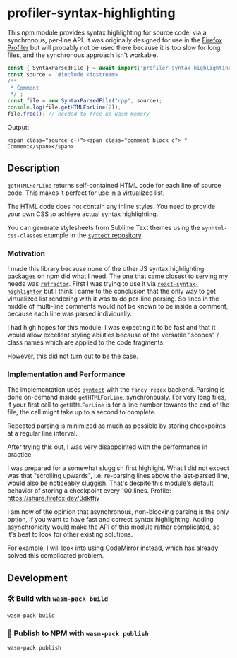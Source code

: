 # profiler-syntax-highlighting

This npm module provides syntax highlighting for source code, via a synchronous, per-line API.
It was originally designed for use in the [Firefox Profiler](https://profiler.firefox.com/)
but will probably not be used there because it is too slow for long files, and the synchronous
approach isn't workable.

```js
const { SyntaxParsedFile } = await import('profiler-syntax-highlighting');
const source = `#include <iostream>
/**
 * Comment
 */`;
const file = new SyntaxParsedFile("cpp", source);
console.log(file.getHTMLForLine(2));
file.free(); // needed to free up wasm memory
```

Output:

```
<span class="source c++"><span class="comment block c"> * Comment</span></span>
```

## Description

`getHTMLForLine` returns self-contained HTML code for each line of source code.
This makes it perfect for use in a virtualized list.

The HTML code does not contain any inline styles. You need to provide your own
CSS to achieve actual syntax highlighting.

You can generate stylesheets from Sublime Text themes using the `synhtml-css-classes`
example in the [`syntect` repository](https://github.com/trishume/syntect/).

### Motivation

I made this library because none of the other JS syntax highlighting packages
on npm did what I need. The one that came closest to serving my needs was
[`refractor`](https://www.npmjs.com/package/refractor). First I was trying to use it
via [`react-syntax-highlighter`](https://github.com/react-syntax-highlighter/react-syntax-highlighter)
but I think I came to the conclusion that the only way to get virtualized list
rendering with it was to do per-line parsing. So lines in the middle of multi-line
comments would not be known to be inside a comment, because each line was parsed
individually.

I had high hopes for this module: I was expecting it to be fast and that it would allow
excellent styling abilities because of the versatile "scopes" / class names which
are applied to the code fragments.

However, this did not turn out to be the case.

### Implementation and Performance

The implementation uses [`syntect`](https://github.com/trishume/syntect/) with the `fancy_regex` backend.
Parsing is done on-demand inside `getHTMLForLine`, synchronously.
For very long files, if your first call to `getHTMLForLine` is for a line number
towards the end of the file, the call might take up to a second to complete.

Repeated parsing is minimized as much as possible by storing checkpoints
at a regular line interval.

After trying this out, I was very disappointed with the performance in practice.

I was prepared for a somewhat sluggish first highlight. What I did not expect was that
"scrolling upwards", i.e. re-parsing lines above the last-parsed line, would also be
noticeably sluggish. That's despite this module's default behavior of storing a checkpoint
every 100 lines. Profile: https://share.firefox.dev/3dkffjv

I am now of the opinion that asynchronous, non-blocking parsing is the only option,
if you want to have fast and correct syntax highlighting. Adding asynchronicity would
make the API of this module rather complicated, so it's best to look for other existing
solutions.

For example, I will look into using CodeMirror instead, which has already solved this
complicated problem.

## Development

### 🛠️ Build with `wasm-pack build`

```
wasm-pack build
```

### 🎁 Publish to NPM with `wasm-pack publish`

```
wasm-pack publish
```
